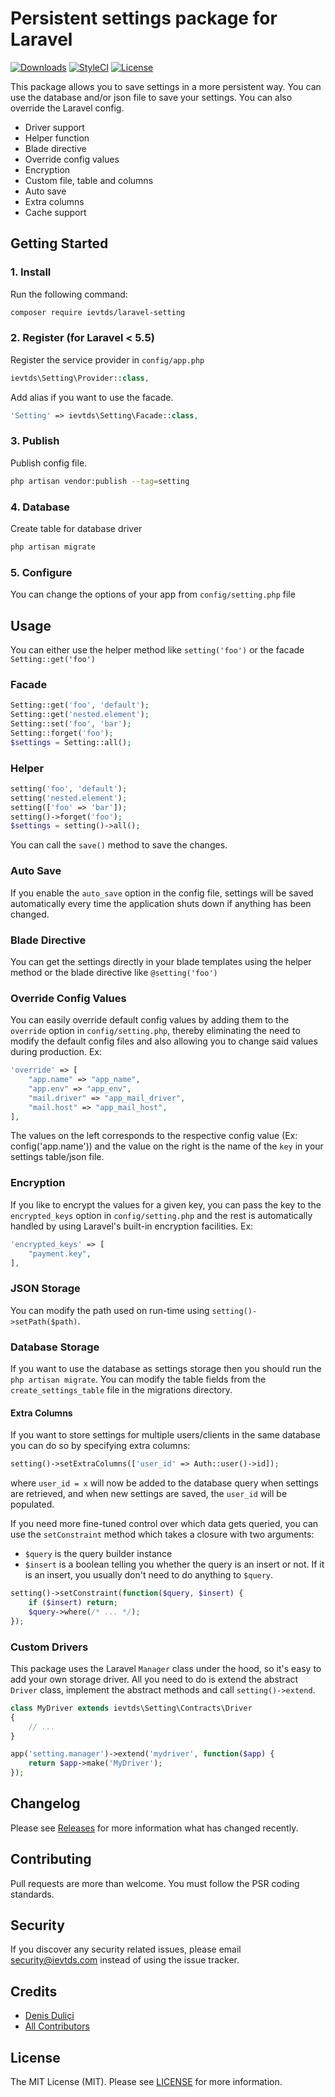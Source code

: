 # Persistent settings package for Laravel

[![Downloads](https://poser.pugx.org/ievtds/laravel-setting/d/total.svg)](https://github.com/ievtds/laravel-setting)
[![StyleCI](https://styleci.io/repos/101231817/shield?style=flat&branch=master)](https://styleci.io/repos/101231817)
[![License](https://poser.pugx.org/ievtds/laravel-setting/license.svg)](LICENSE.md)

This package allows you to save settings in a more persistent way. You can use the database and/or json file to save your settings. You can also override the Laravel config.

* Driver support
* Helper function
* Blade directive
* Override config values
* Encryption
* Custom file, table and columns
* Auto save
* Extra columns
* Cache support

## Getting Started

### 1. Install

Run the following command:

```bash
composer require ievtds/laravel-setting
```

### 2. Register (for Laravel < 5.5)

Register the service provider in `config/app.php`

```php
ievtds\Setting\Provider::class,
```

Add alias if you want to use the facade.

```php
'Setting' => ievtds\Setting\Facade::class,
```

### 3. Publish

Publish config file.

```bash
php artisan vendor:publish --tag=setting
```

### 4. Database

Create table for database driver

```bash
php artisan migrate
```

### 5. Configure

You can change the options of your app from `config/setting.php` file

## Usage

You can either use the helper method like `setting('foo')` or the facade `Setting::get('foo')`

### Facade

```php
Setting::get('foo', 'default');
Setting::get('nested.element');
Setting::set('foo', 'bar');
Setting::forget('foo');
$settings = Setting::all();
```

### Helper

```php
setting('foo', 'default');
setting('nested.element');
setting(['foo' => 'bar']);
setting()->forget('foo');
$settings = setting()->all();
```

You can call the  `save()` method to save the changes.

### Auto Save

If you enable the `auto_save` option in the config file, settings will be saved automatically every time the application shuts down if anything has been changed.

### Blade Directive

You can get the settings directly in your blade templates using the helper method or the blade directive like `@setting('foo')`

### Override Config Values

You can easily override default config values by adding them to the `override` option in `config/setting.php`, thereby eliminating the need to modify the default config files and also allowing you to change said values during production. Ex:

```php
'override' => [
    "app.name" => "app_name",
    "app.env" => "app_env",
    "mail.driver" => "app_mail_driver",
    "mail.host" => "app_mail_host",
],
```

The values on the left corresponds to the respective config value (Ex: config('app.name')) and the value on the right is the name of the `key` in your settings table/json file.

### Encryption

If you like to encrypt the values for a given key, you can pass the key to the `encrypted_keys` option in `config/setting.php` and the rest is automatically handled by using Laravel's built-in encryption facilities. Ex:

```php
'encrypted_keys' => [
    "payment.key",
],
```

### JSON Storage

You can modify the path used on run-time using `setting()->setPath($path)`.

### Database Storage

If you want to use the database as settings storage then you should run the `php artisan migrate`. You can modify the table fields from the `create_settings_table` file in the migrations directory.

#### Extra Columns

If you want to store settings for multiple users/clients in the same database you can do so by specifying extra columns:

```php
setting()->setExtraColumns(['user_id' => Auth::user()->id]);
```

where `user_id = x` will now be added to the database query when settings are retrieved, and when new settings are saved, the `user_id` will be populated.

If you need more fine-tuned control over which data gets queried, you can use the `setConstraint` method which takes a closure with two arguments:

- `$query` is the query builder instance
- `$insert` is a boolean telling you whether the query is an insert or not. If it is an insert, you usually don't need to do anything to `$query`.

```php
setting()->setConstraint(function($query, $insert) {
	if ($insert) return;
	$query->where(/* ... */);
});
```

### Custom Drivers

This package uses the Laravel `Manager` class under the hood, so it's easy to add your own storage driver. All you need to do is extend the abstract `Driver` class, implement the abstract methods and call `setting()->extend`.

```php
class MyDriver extends ievtds\Setting\Contracts\Driver
{
	// ...
}

app('setting.manager')->extend('mydriver', function($app) {
	return $app->make('MyDriver');
});
```

## Changelog

Please see [Releases](../../releases) for more information what has changed recently.

## Contributing

Pull requests are more than welcome. You must follow the PSR coding standards.

## Security

If you discover any security related issues, please email security@ievtds.com instead of using the issue tracker.

## Credits

- [Denis Duliçi](https://github.com/denisdulici)
- [All Contributors](../../contributors)

## License

The MIT License (MIT). Please see [LICENSE](LICENSE.md) for more information.
